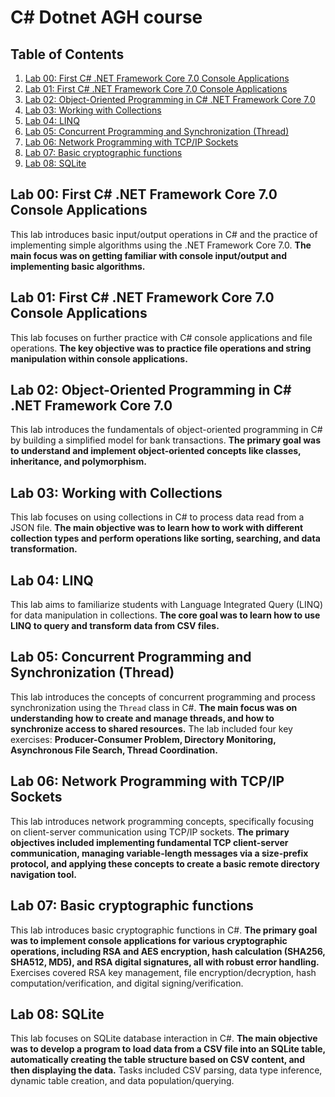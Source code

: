 # C# Dotnet AGH course

## Table of Contents

1. [Lab 00: First C# .NET Framework Core 7.0 Console Applications](#lab-00-first-c-net-framework-core-70-console-applications)
2. [Lab 01: First C# .NET Framework Core 7.0 Console Applications](#lab-01-first-c-net-framework-core-70-console-applications)
3. [Lab 02: Object-Oriented Programming in C# .NET Framework Core 7.0](#lab-02-object-oriented-programming-in-c-net-framework-core-70)
4. [Lab 03: Working with Collections](#lab-03-working-with-collections)
5. [Lab 04: LINQ](#lab-04-linq)
6. [Lab 05: Concurrent Programming and Synchronization (Thread)](#lab-05-concurrent-programming-and-synchronization-thread)
7. [Lab 06: Network Programming with TCP/IP Sockets](#lab-06-network-programming-with-tcpip-sockets)
8. [Lab 07: Basic cryptographic functions](#lab-07-basic-cryptographic-functions)
9. [Lab 08: SQLite](#lab-08-sqlite)

## Lab 00: First C# .NET Framework Core 7.0 Console Applications

This lab introduces basic input/output operations in C# and the practice of implementing simple algorithms using the .NET Framework Core 7.0. **The main focus was on getting familiar with console input/output and implementing basic algorithms.**

## Lab 01: First C# .NET Framework Core 7.0 Console Applications

This lab focuses on further practice with C# console applications and file operations. **The key objective was to practice file operations and string manipulation within console applications.**

## Lab 02: Object-Oriented Programming in C# .NET Framework Core 7.0

This lab introduces the fundamentals of object-oriented programming in C# by building a simplified model for bank transactions. **The primary goal was to understand and implement object-oriented concepts like classes, inheritance, and polymorphism.**

## Lab 03: Working with Collections

This lab focuses on using collections in C# to process data read from a JSON file. **The main objective was to learn how to work with different collection types and perform operations like sorting, searching, and data transformation.**

## Lab 04: LINQ

This lab aims to familiarize students with Language Integrated Query (LINQ) for data manipulation in collections. **The core goal was to learn how to use LINQ to query and transform data from CSV files.**

## Lab 05: Concurrent Programming and Synchronization (Thread)

This lab introduces the concepts of concurrent programming and process synchronization using the `Thread` class in C#. **The main focus was on understanding how to create and manage threads, and how to synchronize access to shared resources.**   The lab included four key exercises: **Producer-Consumer Problem, Directory Monitoring, Asynchronous File Search, Thread Coordination.**

## Lab 06: Network Programming with TCP/IP Sockets

This lab introduces network programming concepts, specifically focusing on client-server communication using TCP/IP sockets. **The primary objectives included implementing fundamental TCP client-server communication, managing variable-length messages via a size-prefix protocol, and applying these concepts to create a basic remote directory navigation tool.**

## Lab 07: Basic cryptographic functions

This lab introduces basic cryptographic functions in C#. **The primary goal was to implement console applications for various cryptographic operations, including RSA and AES encryption, hash calculation (SHA256, SHA512, MD5), and RSA digital signatures, all with robust error handling.** Exercises covered RSA key management, file encryption/decryption, hash computation/verification, and digital signing/verification.

## Lab 08: SQLite

This lab focuses on SQLite database interaction in C#. **The main objective was to develop a program to load data from a CSV file into an SQLite table, automatically creating the table structure based on CSV content, and then displaying the data.** Tasks included CSV parsing, data type inference, dynamic table creation, and data population/querying.
